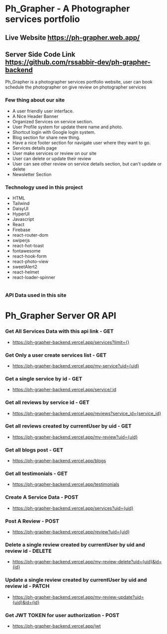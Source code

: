 # Ph_Grapher - A Photographer services portfolio

## Live Website https://ph-grapher.web.app/
## Server Side Code Link https://github.com/rssabbir-dev/ph-grapher-backend

Ph_Grapher is a photographer services portfolio website, user can book schedule the photographer on give review on photographer services

### Few thing about our site 
- A user friendly user interface.
- A Nice Header Banner
- Organized Services on service section.
- User Profile system for update there name and photo.
- Shortcut login with Google login system.
- Blog section for share new thing.
- Have a nice footer section for navigate user where they want to go.
- Services details page
- User make services or review on our site
- User can delete or update their review
- User can see other review on service details section, but can't update or delete
- Newsletter Section 


### Technology used in this project
- HTML
- Tailwind
- DaisyUI
- HyperUI
- Javascript
- React
- Firebase
- react-router-dom
- swiperjs
- react-hot-toast
- fontawesome
- react-hook-form
- react-photo-view
- sweetAlert2
- react-helmet
- react-loader-spinner

#

### API Data used in this site
# Ph_Grapher Server OR API

### Get All Services Data with this api link - GET
- https://ph-grapher-backend.vercel.app/services?limit={}

### Get Only a user create services list - GET
- https://ph-grapher-backend.vercel.app/my-service?uid={uid}

### Get a single service by id - GET
- https://ph-grapher-backend.vercel.app/service/:id

### Get all reviews by service id - GET
- https://ph-grapher-backend.vercel.app/reviews?service_id={service_id}

### Get all reviews created by currentUser by uid - GET
- https://ph-grapher-backend.vercel.app/my-review?uid={uid}

### Get all blogs post - GET 
- https://ph-grapher-backend.vercel.app/blogs

### Get all testimonials - GET
- https://ph-grapher-backend.vercel.app/testimonials

### Create A Service Data - POST
- https://ph-grapher-backend.vercel.app/services?uid={uid}

### Post A Review - POST
- https://ph-grapher-backend.vercel.app/review?uid={uid}

### Delete a single review created by currentUser by uid and review id - DELETE
- https://ph-grapher-backend.vercel.app/my-review-delete?uid={uid}&id={id}

### Update a single review created by currentUser by uid and review id - PATCH
- https://ph-grapher-backend.vercel.app/my-review-update?uid={uid}&id={id}

### Get JWT TOKEN for user authorization - POST
- https://ph-grapher-backend.vercel.app/jwt